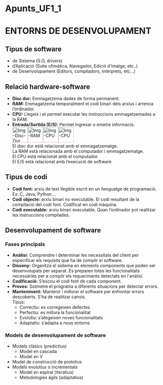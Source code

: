 # Apunts_UF1_1

# ENTORNS DE DESENVOLUPAMENT

## Tipus de software
  - de Sistema (S.O, drivers)
  - d’Aplicació (Suite ofimàtica, Navegador, Edició d'imatge, etc..)
  - de Desenvolupament (Editors, compiladors, intèrprets, etc...)

## Relació hardware-software
  - **Disc dur:** Emmagatzema dades de forma permanent.  
  - **RAM:** Emmagatzema temporalment el codi binari dels arxius i arrenca l’ordinador.
  - **CPU:** Llegeix i et permet executar les instruccions emmagatzemades a la RAM.  
  - **Entrada/Sortida (E/S):** Permet ingresar o emetre informació.  
  <img src="https://user-images.githubusercontent.com/74070913/98411287-11b16400-2076-11eb-8ff4-13a1315fd11f.jpg" alt="Img-Disc-Dur" width="50"/><img src="https://user-images.githubusercontent.com/74070913/98577611-7eb63b00-22bc-11eb-8305-dd0d7d896042.jpg" alt="Img-RAM" width="50"/><img src="https://user-images.githubusercontent.com/74070913/98577141-ce483700-22bb-11eb-827d-093e06233815.jpg" alt="Img-CPU" width="50"/><img src="https://user-images.githubusercontent.com/74070913/98577714-a1e0ea80-22bc-11eb-8d9c-b9879711b946.jpg" alt="Img-CPU" width="50"/>  
El disc dur està relacionat amb el emmagatzematge.  
La RAM està relacionada amb el computador i emmagatzematge.  
El CPU està relacionat amb el computador.  
El E/S està relacionat amb l’execució de software  

## Tipus de codi
  - **Codi font:** arxiu de text llegible escrit en un llenguatge de programació. 
    Ex: C, Java, Python...
  - **Codi objecte:** arxiu binari no executable. El codi resultant de la compilació del codi font. Codificat en codi màquina.
  - **Codi executable:** arxiu binari executable. Quan l’ordinador pot realitzar les instruccions compilades.

## Desenvolupament de software
### Fases principals
  - **Anàlisi:** Comprendre i determinar les necessitats del client per especificar els requisits que ha de complir el software.
  - **Disseny:** Organitza el sistema en elements components que poden ser desenvolupats per separat. Es preparen totes les funcionalitats necessàries per a complir els requeriments detectats en l'anàlisi.
  - **Codificació:** S’escriu el codi font de cada component.
  - **Proves:** Sotmetre el programa a diferents situacions per detectar errors.
  - **Manteniment:** Mantenir i millorar el software per enfrontar errors descoberts. S’ha de realitzar canvis.  
  Tipus:
      - Correctiu: es corregeixen defectes
      - Perfectiu: es millora la funcionalitat
      - Evolutiu: s’afegeixen noves funcionalitats
      - Adaptatiu: s’adapta a nous entorns

### Models de desenvolupament de software
 - Models clàsics (predictius)
    - Model en cascada 
    - Model en V
  - Model de construcció de prototius
  - Models evolutius o incrementals
    - Model en espiral (iteratius)
    - Metodologies àgils (adaptatius)
